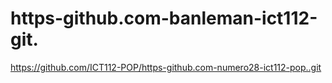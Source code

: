 # https-github.com-banleman-ict112-git.
https://github.com/ICT112-POP/https-github.com-numero28-ict112-pop..git
